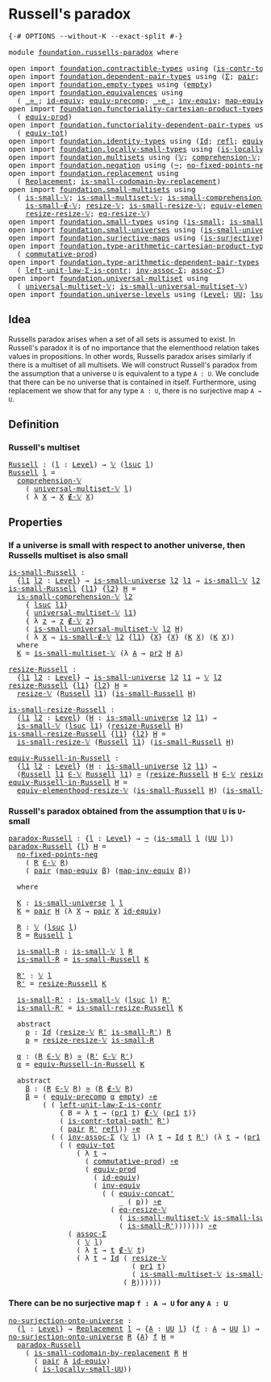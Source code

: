 # Russell's paradox

<pre class="Agda"><a id="30" class="Symbol">{-#</a> <a id="34" class="Keyword">OPTIONS</a> <a id="42" class="Pragma">--without-K</a> <a id="54" class="Pragma">--exact-split</a> <a id="68" class="Symbol">#-}</a>

<a id="73" class="Keyword">module</a> <a id="80" href="foundation.russells-paradox.html" class="Module">foundation.russells-paradox</a> <a id="108" class="Keyword">where</a>

<a id="115" class="Keyword">open</a> <a id="120" class="Keyword">import</a> <a id="127" href="foundation.contractible-types.html" class="Module">foundation.contractible-types</a> <a id="157" class="Keyword">using</a> <a id="163" class="Symbol">(</a><a id="164" href="foundation-core.contractible-types.html#2264" class="Function">is-contr-total-path&#39;</a><a id="184" class="Symbol">)</a>
<a id="186" class="Keyword">open</a> <a id="191" class="Keyword">import</a> <a id="198" href="foundation.dependent-pair-types.html" class="Module">foundation.dependent-pair-types</a> <a id="230" class="Keyword">using</a> <a id="236" class="Symbol">(</a><a id="237" href="foundation-core.dependent-pair-types.html#515" class="Record">Σ</a><a id="238" class="Symbol">;</a> <a id="240" href="foundation-core.dependent-pair-types.html#588" class="InductiveConstructor">pair</a><a id="244" class="Symbol">;</a> <a id="246" href="foundation-core.dependent-pair-types.html#605" class="Field">pr1</a><a id="249" class="Symbol">;</a> <a id="251" href="foundation-core.dependent-pair-types.html#617" class="Field">pr2</a><a id="254" class="Symbol">)</a>
<a id="256" class="Keyword">open</a> <a id="261" class="Keyword">import</a> <a id="268" href="foundation.empty-types.html" class="Module">foundation.empty-types</a> <a id="291" class="Keyword">using</a> <a id="297" class="Symbol">(</a><a id="298" href="foundation-core.empty-types.html#1057" class="Datatype">empty</a><a id="303" class="Symbol">)</a>
<a id="305" class="Keyword">open</a> <a id="310" class="Keyword">import</a> <a id="317" href="foundation.equivalences.html" class="Module">foundation.equivalences</a> <a id="341" class="Keyword">using</a>
  <a id="349" class="Symbol">(</a> <a id="351" href="foundation-core.equivalences.html#1621" class="Function Operator">_≃_</a><a id="354" class="Symbol">;</a> <a id="356" href="foundation-core.equivalences.html#2494" class="Function">id-equiv</a><a id="364" class="Symbol">;</a> <a id="366" href="foundation.equivalences.html#8122" class="Function">equiv-precomp</a><a id="379" class="Symbol">;</a> <a id="381" href="foundation-core.equivalences.html#7869" class="Function Operator">_∘e_</a><a id="385" class="Symbol">;</a> <a id="387" href="foundation-core.equivalences.html#5721" class="Function">inv-equiv</a><a id="396" class="Symbol">;</a> <a id="398" href="foundation-core.equivalences.html#1821" class="Function">map-equiv</a><a id="407" class="Symbol">;</a> <a id="409" href="foundation-core.equivalences.html#5036" class="Function">map-inv-equiv</a><a id="422" class="Symbol">)</a>
<a id="424" class="Keyword">open</a> <a id="429" class="Keyword">import</a> <a id="436" href="foundation.functoriality-cartesian-product-types.html" class="Module">foundation.functoriality-cartesian-product-types</a> <a id="485" class="Keyword">using</a>
  <a id="493" class="Symbol">(</a> <a id="495" href="foundation.functoriality-cartesian-product-types.html#3166" class="Function">equiv-prod</a><a id="505" class="Symbol">)</a>
<a id="507" class="Keyword">open</a> <a id="512" class="Keyword">import</a> <a id="519" href="foundation.functoriality-dependent-pair-types.html" class="Module">foundation.functoriality-dependent-pair-types</a> <a id="565" class="Keyword">using</a>
  <a id="573" class="Symbol">(</a> <a id="575" href="foundation-core.functoriality-dependent-pair-types.html#6817" class="Function">equiv-tot</a><a id="584" class="Symbol">)</a>
<a id="586" class="Keyword">open</a> <a id="591" class="Keyword">import</a> <a id="598" href="foundation.identity-types.html" class="Module">foundation.identity-types</a> <a id="624" class="Keyword">using</a> <a id="630" class="Symbol">(</a><a id="631" href="foundation-core.identity-types.html#1767" class="Datatype">Id</a><a id="633" class="Symbol">;</a> <a id="635" href="foundation-core.identity-types.html#1820" class="InductiveConstructor">refl</a><a id="639" class="Symbol">;</a> <a id="641" href="foundation.identity-types.html#2710" class="Function">equiv-concat&#39;</a><a id="654" class="Symbol">)</a>
<a id="656" class="Keyword">open</a> <a id="661" class="Keyword">import</a> <a id="668" href="foundation.locally-small-types.html" class="Module">foundation.locally-small-types</a> <a id="699" class="Keyword">using</a> <a id="705" class="Symbol">(</a><a id="706" href="foundation.locally-small-types.html#1621" class="Function">is-locally-small-UU</a><a id="725" class="Symbol">)</a>
<a id="727" class="Keyword">open</a> <a id="732" class="Keyword">import</a> <a id="739" href="foundation.multisets.html" class="Module">foundation.multisets</a> <a id="760" class="Keyword">using</a> <a id="766" class="Symbol">(</a><a id="767" href="foundation.multisets.html#642" class="Function">𝕍</a><a id="768" class="Symbol">;</a> <a id="770" href="foundation.multisets.html#939" class="Function">comprehension-𝕍</a><a id="785" class="Symbol">;</a> <a id="787" href="foundation.multisets.html#818" class="Function Operator">_∉-𝕍_</a><a id="792" class="Symbol">;</a> <a id="794" href="foundation.multisets.html#753" class="Function Operator">_∈-𝕍_</a><a id="799" class="Symbol">)</a>
<a id="801" class="Keyword">open</a> <a id="806" class="Keyword">import</a> <a id="813" href="foundation.negation.html" class="Module">foundation.negation</a> <a id="833" class="Keyword">using</a> <a id="839" class="Symbol">(</a><a id="840" href="foundation-core.negation.html#465" class="Function">¬</a><a id="841" class="Symbol">;</a> <a id="843" href="foundation.negation.html#1739" class="Function">no-fixed-points-neg</a><a id="862" class="Symbol">)</a>
<a id="864" class="Keyword">open</a> <a id="869" class="Keyword">import</a> <a id="876" href="foundation.replacement.html" class="Module">foundation.replacement</a> <a id="899" class="Keyword">using</a>
  <a id="907" class="Symbol">(</a> <a id="909" href="foundation.replacement.html#945" class="Function">Replacement</a><a id="920" class="Symbol">;</a> <a id="922" href="foundation.replacement.html#1265" class="Function">is-small-codomain-by-replacement</a><a id="954" class="Symbol">)</a>
<a id="956" class="Keyword">open</a> <a id="961" class="Keyword">import</a> <a id="968" href="foundation.small-multisets.html" class="Module">foundation.small-multisets</a> <a id="995" class="Keyword">using</a>
  <a id="1003" class="Symbol">(</a> <a id="1005" href="foundation.small-multisets.html#1849" class="Function">is-small-𝕍</a><a id="1015" class="Symbol">;</a> <a id="1017" href="foundation.small-multisets.html#7865" class="Function">is-small-multiset-𝕍</a><a id="1036" class="Symbol">;</a> <a id="1038" href="foundation.small-multisets.html#2456" class="Function">is-small-comprehension-𝕍</a><a id="1062" class="Symbol">;</a>
    <a id="1068" href="foundation.small-multisets.html#3984" class="Function">is-small-∉-𝕍</a><a id="1080" class="Symbol">;</a> <a id="1082" href="foundation.small-multisets.html#2147" class="Function">resize-𝕍</a><a id="1090" class="Symbol">;</a> <a id="1092" href="foundation.small-multisets.html#4302" class="Function">is-small-resize-𝕍</a><a id="1109" class="Symbol">;</a> <a id="1111" href="foundation.small-multisets.html#7172" class="Function">equiv-elementhood-resize-𝕍</a><a id="1137" class="Symbol">;</a>
    <a id="1143" href="foundation.small-multisets.html#4895" class="Function">resize-resize-𝕍</a><a id="1158" class="Symbol">;</a> <a id="1160" href="foundation.small-multisets.html#6602" class="Function">eq-resize-𝕍</a><a id="1171" class="Symbol">)</a>
<a id="1173" class="Keyword">open</a> <a id="1178" class="Keyword">import</a> <a id="1185" href="foundation.small-types.html" class="Module">foundation.small-types</a> <a id="1208" class="Keyword">using</a> <a id="1214" class="Symbol">(</a><a id="1215" href="foundation.small-types.html#1594" class="Function">is-small</a><a id="1223" class="Symbol">;</a> <a id="1225" href="foundation.small-types.html#2462" class="Function">is-small-lsuc</a><a id="1238" class="Symbol">)</a>
<a id="1240" class="Keyword">open</a> <a id="1245" class="Keyword">import</a> <a id="1252" href="foundation.small-universes.html" class="Module">foundation.small-universes</a> <a id="1279" class="Keyword">using</a> <a id="1285" class="Symbol">(</a><a id="1286" href="foundation.small-universes.html#457" class="Function">is-small-universe</a><a id="1303" class="Symbol">)</a>
<a id="1305" class="Keyword">open</a> <a id="1310" class="Keyword">import</a> <a id="1317" href="foundation.surjective-maps.html" class="Module">foundation.surjective-maps</a> <a id="1344" class="Keyword">using</a> <a id="1350" class="Symbol">(</a><a id="1351" href="foundation.surjective-maps.html#1905" class="Function">is-surjective</a><a id="1364" class="Symbol">)</a>
<a id="1366" class="Keyword">open</a> <a id="1371" class="Keyword">import</a> <a id="1378" href="foundation.type-arithmetic-cartesian-product-types.html" class="Module">foundation.type-arithmetic-cartesian-product-types</a> <a id="1429" class="Keyword">using</a>
  <a id="1437" class="Symbol">(</a> <a id="1439" href="foundation-core.type-arithmetic-cartesian-product-types.html#2063" class="Function">commutative-prod</a><a id="1455" class="Symbol">)</a>
<a id="1457" class="Keyword">open</a> <a id="1462" class="Keyword">import</a> <a id="1469" href="foundation.type-arithmetic-dependent-pair-types.html" class="Module">foundation.type-arithmetic-dependent-pair-types</a> <a id="1517" class="Keyword">using</a>
  <a id="1525" class="Symbol">(</a> <a id="1527" href="foundation-core.type-arithmetic-dependent-pair-types.html#3090" class="Function">left-unit-law-Σ-is-contr</a><a id="1551" class="Symbol">;</a> <a id="1553" href="foundation-core.type-arithmetic-dependent-pair-types.html#5808" class="Function">inv-assoc-Σ</a><a id="1564" class="Symbol">;</a> <a id="1566" href="foundation-core.type-arithmetic-dependent-pair-types.html#5675" class="Function">assoc-Σ</a><a id="1573" class="Symbol">)</a>
<a id="1575" class="Keyword">open</a> <a id="1580" class="Keyword">import</a> <a id="1587" href="foundation.universal-multiset.html" class="Module">foundation.universal-multiset</a> <a id="1617" class="Keyword">using</a>
  <a id="1625" class="Symbol">(</a> <a id="1627" href="foundation.universal-multiset.html#1074" class="Function">universal-multiset-𝕍</a><a id="1647" class="Symbol">;</a> <a id="1649" href="foundation.universal-multiset.html#1348" class="Function">is-small-universal-multiset-𝕍</a><a id="1678" class="Symbol">)</a>
<a id="1680" class="Keyword">open</a> <a id="1685" class="Keyword">import</a> <a id="1692" href="foundation.universe-levels.html" class="Module">foundation.universe-levels</a> <a id="1719" class="Keyword">using</a> <a id="1725" class="Symbol">(</a><a id="1726" href="Agda.Primitive.html#597" class="Postulate">Level</a><a id="1731" class="Symbol">;</a> <a id="1733" href="foundation-core.universe-levels.html#235" class="Primitive">UU</a><a id="1735" class="Symbol">;</a> <a id="1737" href="Agda.Primitive.html#780" class="Primitive">lsuc</a><a id="1741" class="Symbol">)</a>
</pre>
## Idea

Russells paradox arises when a set of all sets is assumed to exist. In Russell's paradox it is of no importance that the elementhood relation takes values in propositions. In other words, Russells paradox arises similarly if there is a multiset of all multisets. We will construct Russell's paradox from the assumption that a universe `U` is equivalent to a type `A : U`. We conclude that there can be no universe that is contained in itself. Furthermore, using replacement we show that for any type `A : U`, there is no surjective map `A → U`.

## Definition

### Russell's multiset

<pre class="Agda"><a id="Russell"></a><a id="2350" href="foundation.russells-paradox.html#2350" class="Function">Russell</a> <a id="2358" class="Symbol">:</a> <a id="2360" class="Symbol">(</a><a id="2361" href="foundation.russells-paradox.html#2361" class="Bound">l</a> <a id="2363" class="Symbol">:</a> <a id="2365" href="Agda.Primitive.html#597" class="Postulate">Level</a><a id="2370" class="Symbol">)</a> <a id="2372" class="Symbol">→</a> <a id="2374" href="foundation.multisets.html#642" class="Function">𝕍</a> <a id="2376" class="Symbol">(</a><a id="2377" href="Agda.Primitive.html#780" class="Primitive">lsuc</a> <a id="2382" href="foundation.russells-paradox.html#2361" class="Bound">l</a><a id="2383" class="Symbol">)</a>
<a id="2385" href="foundation.russells-paradox.html#2350" class="Function">Russell</a> <a id="2393" href="foundation.russells-paradox.html#2393" class="Bound">l</a> <a id="2395" class="Symbol">=</a>
  <a id="2399" href="foundation.multisets.html#939" class="Function">comprehension-𝕍</a>
    <a id="2419" class="Symbol">(</a> <a id="2421" href="foundation.universal-multiset.html#1074" class="Function">universal-multiset-𝕍</a> <a id="2442" href="foundation.russells-paradox.html#2393" class="Bound">l</a><a id="2443" class="Symbol">)</a>
    <a id="2449" class="Symbol">(</a> <a id="2451" class="Symbol">λ</a> <a id="2453" href="foundation.russells-paradox.html#2453" class="Bound">X</a> <a id="2455" class="Symbol">→</a> <a id="2457" href="foundation.russells-paradox.html#2453" class="Bound">X</a> <a id="2459" href="foundation.multisets.html#818" class="Function Operator">∉-𝕍</a> <a id="2463" href="foundation.russells-paradox.html#2453" class="Bound">X</a><a id="2464" class="Symbol">)</a>
</pre>
## Properties

### If a universe is small with respect to another universe, then Russells multiset is also small

<pre class="Agda"><a id="is-small-Russell"></a><a id="2593" href="foundation.russells-paradox.html#2593" class="Function">is-small-Russell</a> <a id="2610" class="Symbol">:</a>
  <a id="2614" class="Symbol">{</a><a id="2615" href="foundation.russells-paradox.html#2615" class="Bound">l1</a> <a id="2618" href="foundation.russells-paradox.html#2618" class="Bound">l2</a> <a id="2621" class="Symbol">:</a> <a id="2623" href="Agda.Primitive.html#597" class="Postulate">Level</a><a id="2628" class="Symbol">}</a> <a id="2630" class="Symbol">→</a> <a id="2632" href="foundation.small-universes.html#457" class="Function">is-small-universe</a> <a id="2650" href="foundation.russells-paradox.html#2618" class="Bound">l2</a> <a id="2653" href="foundation.russells-paradox.html#2615" class="Bound">l1</a> <a id="2656" class="Symbol">→</a> <a id="2658" href="foundation.small-multisets.html#1849" class="Function">is-small-𝕍</a> <a id="2669" href="foundation.russells-paradox.html#2618" class="Bound">l2</a> <a id="2672" class="Symbol">(</a><a id="2673" href="foundation.russells-paradox.html#2350" class="Function">Russell</a> <a id="2681" href="foundation.russells-paradox.html#2615" class="Bound">l1</a><a id="2683" class="Symbol">)</a>
<a id="2685" href="foundation.russells-paradox.html#2593" class="Function">is-small-Russell</a> <a id="2702" class="Symbol">{</a><a id="2703" href="foundation.russells-paradox.html#2703" class="Bound">l1</a><a id="2705" class="Symbol">}</a> <a id="2707" class="Symbol">{</a><a id="2708" href="foundation.russells-paradox.html#2708" class="Bound">l2</a><a id="2710" class="Symbol">}</a> <a id="2712" href="foundation.russells-paradox.html#2712" class="Bound">H</a> <a id="2714" class="Symbol">=</a>
  <a id="2718" href="foundation.small-multisets.html#2456" class="Function">is-small-comprehension-𝕍</a> <a id="2743" href="foundation.russells-paradox.html#2708" class="Bound">l2</a>
    <a id="2750" class="Symbol">{</a> <a id="2752" href="Agda.Primitive.html#780" class="Primitive">lsuc</a> <a id="2757" href="foundation.russells-paradox.html#2703" class="Bound">l1</a><a id="2759" class="Symbol">}</a>
    <a id="2765" class="Symbol">{</a> <a id="2767" href="foundation.universal-multiset.html#1074" class="Function">universal-multiset-𝕍</a> <a id="2788" href="foundation.russells-paradox.html#2703" class="Bound">l1</a><a id="2790" class="Symbol">}</a>
    <a id="2796" class="Symbol">{</a> <a id="2798" class="Symbol">λ</a> <a id="2800" href="foundation.russells-paradox.html#2800" class="Bound">z</a> <a id="2802" class="Symbol">→</a> <a id="2804" href="foundation.russells-paradox.html#2800" class="Bound">z</a> <a id="2806" href="foundation.multisets.html#818" class="Function Operator">∉-𝕍</a> <a id="2810" href="foundation.russells-paradox.html#2800" class="Bound">z</a><a id="2811" class="Symbol">}</a>
    <a id="2817" class="Symbol">(</a> <a id="2819" href="foundation.universal-multiset.html#1348" class="Function">is-small-universal-multiset-𝕍</a> <a id="2849" href="foundation.russells-paradox.html#2708" class="Bound">l2</a> <a id="2852" href="foundation.russells-paradox.html#2712" class="Bound">H</a><a id="2853" class="Symbol">)</a>
    <a id="2859" class="Symbol">(</a> <a id="2861" class="Symbol">λ</a> <a id="2863" href="foundation.russells-paradox.html#2863" class="Bound">X</a> <a id="2865" class="Symbol">→</a> <a id="2867" href="foundation.small-multisets.html#3984" class="Function">is-small-∉-𝕍</a> <a id="2880" href="foundation.russells-paradox.html#2708" class="Bound">l2</a> <a id="2883" class="Symbol">{</a><a id="2884" href="foundation.russells-paradox.html#2703" class="Bound">l1</a><a id="2886" class="Symbol">}</a> <a id="2888" class="Symbol">{</a><a id="2889" href="foundation.russells-paradox.html#2863" class="Bound">X</a><a id="2890" class="Symbol">}</a> <a id="2892" class="Symbol">{</a><a id="2893" href="foundation.russells-paradox.html#2863" class="Bound">X</a><a id="2894" class="Symbol">}</a> <a id="2896" class="Symbol">(</a><a id="2897" href="foundation.russells-paradox.html#2919" class="Function">K</a> <a id="2899" href="foundation.russells-paradox.html#2863" class="Bound">X</a><a id="2900" class="Symbol">)</a> <a id="2902" class="Symbol">(</a><a id="2903" href="foundation.russells-paradox.html#2919" class="Function">K</a> <a id="2905" href="foundation.russells-paradox.html#2863" class="Bound">X</a><a id="2906" class="Symbol">))</a>
  <a id="2911" class="Keyword">where</a>
  <a id="2919" href="foundation.russells-paradox.html#2919" class="Function">K</a> <a id="2921" class="Symbol">=</a> <a id="2923" href="foundation.small-multisets.html#7865" class="Function">is-small-multiset-𝕍</a> <a id="2943" class="Symbol">(λ</a> <a id="2946" href="foundation.russells-paradox.html#2946" class="Bound">A</a> <a id="2948" class="Symbol">→</a> <a id="2950" href="foundation-core.dependent-pair-types.html#617" class="Field">pr2</a> <a id="2954" href="foundation.russells-paradox.html#2712" class="Bound">H</a> <a id="2956" href="foundation.russells-paradox.html#2946" class="Bound">A</a><a id="2957" class="Symbol">)</a>

<a id="resize-Russell"></a><a id="2960" href="foundation.russells-paradox.html#2960" class="Function">resize-Russell</a> <a id="2975" class="Symbol">:</a>
  <a id="2979" class="Symbol">{</a><a id="2980" href="foundation.russells-paradox.html#2980" class="Bound">l1</a> <a id="2983" href="foundation.russells-paradox.html#2983" class="Bound">l2</a> <a id="2986" class="Symbol">:</a> <a id="2988" href="Agda.Primitive.html#597" class="Postulate">Level</a><a id="2993" class="Symbol">}</a> <a id="2995" class="Symbol">→</a> <a id="2997" href="foundation.small-universes.html#457" class="Function">is-small-universe</a> <a id="3015" href="foundation.russells-paradox.html#2983" class="Bound">l2</a> <a id="3018" href="foundation.russells-paradox.html#2980" class="Bound">l1</a> <a id="3021" class="Symbol">→</a> <a id="3023" href="foundation.multisets.html#642" class="Function">𝕍</a> <a id="3025" href="foundation.russells-paradox.html#2983" class="Bound">l2</a>
<a id="3028" href="foundation.russells-paradox.html#2960" class="Function">resize-Russell</a> <a id="3043" class="Symbol">{</a><a id="3044" href="foundation.russells-paradox.html#3044" class="Bound">l1</a><a id="3046" class="Symbol">}</a> <a id="3048" class="Symbol">{</a><a id="3049" href="foundation.russells-paradox.html#3049" class="Bound">l2</a><a id="3051" class="Symbol">}</a> <a id="3053" href="foundation.russells-paradox.html#3053" class="Bound">H</a> <a id="3055" class="Symbol">=</a>
  <a id="3059" href="foundation.small-multisets.html#2147" class="Function">resize-𝕍</a> <a id="3068" class="Symbol">(</a><a id="3069" href="foundation.russells-paradox.html#2350" class="Function">Russell</a> <a id="3077" href="foundation.russells-paradox.html#3044" class="Bound">l1</a><a id="3079" class="Symbol">)</a> <a id="3081" class="Symbol">(</a><a id="3082" href="foundation.russells-paradox.html#2593" class="Function">is-small-Russell</a> <a id="3099" href="foundation.russells-paradox.html#3053" class="Bound">H</a><a id="3100" class="Symbol">)</a>

<a id="is-small-resize-Russell"></a><a id="3103" href="foundation.russells-paradox.html#3103" class="Function">is-small-resize-Russell</a> <a id="3127" class="Symbol">:</a>
  <a id="3131" class="Symbol">{</a><a id="3132" href="foundation.russells-paradox.html#3132" class="Bound">l1</a> <a id="3135" href="foundation.russells-paradox.html#3135" class="Bound">l2</a> <a id="3138" class="Symbol">:</a> <a id="3140" href="Agda.Primitive.html#597" class="Postulate">Level</a><a id="3145" class="Symbol">}</a> <a id="3147" class="Symbol">(</a><a id="3148" href="foundation.russells-paradox.html#3148" class="Bound">H</a> <a id="3150" class="Symbol">:</a> <a id="3152" href="foundation.small-universes.html#457" class="Function">is-small-universe</a> <a id="3170" href="foundation.russells-paradox.html#3135" class="Bound">l2</a> <a id="3173" href="foundation.russells-paradox.html#3132" class="Bound">l1</a><a id="3175" class="Symbol">)</a> <a id="3177" class="Symbol">→</a>
  <a id="3181" href="foundation.small-multisets.html#1849" class="Function">is-small-𝕍</a> <a id="3192" class="Symbol">(</a><a id="3193" href="Agda.Primitive.html#780" class="Primitive">lsuc</a> <a id="3198" href="foundation.russells-paradox.html#3132" class="Bound">l1</a><a id="3200" class="Symbol">)</a> <a id="3202" class="Symbol">(</a><a id="3203" href="foundation.russells-paradox.html#2960" class="Function">resize-Russell</a> <a id="3218" href="foundation.russells-paradox.html#3148" class="Bound">H</a><a id="3219" class="Symbol">)</a>
<a id="3221" href="foundation.russells-paradox.html#3103" class="Function">is-small-resize-Russell</a> <a id="3245" class="Symbol">{</a><a id="3246" href="foundation.russells-paradox.html#3246" class="Bound">l1</a><a id="3248" class="Symbol">}</a> <a id="3250" class="Symbol">{</a><a id="3251" href="foundation.russells-paradox.html#3251" class="Bound">l2</a><a id="3253" class="Symbol">}</a> <a id="3255" href="foundation.russells-paradox.html#3255" class="Bound">H</a> <a id="3257" class="Symbol">=</a>
  <a id="3261" href="foundation.small-multisets.html#4302" class="Function">is-small-resize-𝕍</a> <a id="3279" class="Symbol">(</a><a id="3280" href="foundation.russells-paradox.html#2350" class="Function">Russell</a> <a id="3288" href="foundation.russells-paradox.html#3246" class="Bound">l1</a><a id="3290" class="Symbol">)</a> <a id="3292" class="Symbol">(</a><a id="3293" href="foundation.russells-paradox.html#2593" class="Function">is-small-Russell</a> <a id="3310" href="foundation.russells-paradox.html#3255" class="Bound">H</a><a id="3311" class="Symbol">)</a>

<a id="equiv-Russell-in-Russell"></a><a id="3314" href="foundation.russells-paradox.html#3314" class="Function">equiv-Russell-in-Russell</a> <a id="3339" class="Symbol">:</a>
  <a id="3343" class="Symbol">{</a><a id="3344" href="foundation.russells-paradox.html#3344" class="Bound">l1</a> <a id="3347" href="foundation.russells-paradox.html#3347" class="Bound">l2</a> <a id="3350" class="Symbol">:</a> <a id="3352" href="Agda.Primitive.html#597" class="Postulate">Level</a><a id="3357" class="Symbol">}</a> <a id="3359" class="Symbol">(</a><a id="3360" href="foundation.russells-paradox.html#3360" class="Bound">H</a> <a id="3362" class="Symbol">:</a> <a id="3364" href="foundation.small-universes.html#457" class="Function">is-small-universe</a> <a id="3382" href="foundation.russells-paradox.html#3347" class="Bound">l2</a> <a id="3385" href="foundation.russells-paradox.html#3344" class="Bound">l1</a><a id="3387" class="Symbol">)</a> <a id="3389" class="Symbol">→</a>
  <a id="3393" class="Symbol">(</a><a id="3394" href="foundation.russells-paradox.html#2350" class="Function">Russell</a> <a id="3402" href="foundation.russells-paradox.html#3344" class="Bound">l1</a> <a id="3405" href="foundation.multisets.html#753" class="Function Operator">∈-𝕍</a> <a id="3409" href="foundation.russells-paradox.html#2350" class="Function">Russell</a> <a id="3417" href="foundation.russells-paradox.html#3344" class="Bound">l1</a><a id="3419" class="Symbol">)</a> <a id="3421" href="foundation-core.equivalences.html#1621" class="Function Operator">≃</a> <a id="3423" class="Symbol">(</a><a id="3424" href="foundation.russells-paradox.html#2960" class="Function">resize-Russell</a> <a id="3439" href="foundation.russells-paradox.html#3360" class="Bound">H</a> <a id="3441" href="foundation.multisets.html#753" class="Function Operator">∈-𝕍</a> <a id="3445" href="foundation.russells-paradox.html#2960" class="Function">resize-Russell</a> <a id="3460" href="foundation.russells-paradox.html#3360" class="Bound">H</a><a id="3461" class="Symbol">)</a>
<a id="3463" href="foundation.russells-paradox.html#3314" class="Function">equiv-Russell-in-Russell</a> <a id="3488" href="foundation.russells-paradox.html#3488" class="Bound">H</a> <a id="3490" class="Symbol">=</a>
  <a id="3494" href="foundation.small-multisets.html#7172" class="Function">equiv-elementhood-resize-𝕍</a> <a id="3521" class="Symbol">(</a><a id="3522" href="foundation.russells-paradox.html#2593" class="Function">is-small-Russell</a> <a id="3539" href="foundation.russells-paradox.html#3488" class="Bound">H</a><a id="3540" class="Symbol">)</a> <a id="3542" class="Symbol">(</a><a id="3543" href="foundation.russells-paradox.html#2593" class="Function">is-small-Russell</a> <a id="3560" href="foundation.russells-paradox.html#3488" class="Bound">H</a><a id="3561" class="Symbol">)</a>
</pre>
### Russell's paradox obtained from the assumption that `U` is `U`-small

<pre class="Agda"><a id="paradox-Russell"></a><a id="3650" href="foundation.russells-paradox.html#3650" class="Function">paradox-Russell</a> <a id="3666" class="Symbol">:</a> <a id="3668" class="Symbol">{</a><a id="3669" href="foundation.russells-paradox.html#3669" class="Bound">l</a> <a id="3671" class="Symbol">:</a> <a id="3673" href="Agda.Primitive.html#597" class="Postulate">Level</a><a id="3678" class="Symbol">}</a> <a id="3680" class="Symbol">→</a> <a id="3682" href="foundation-core.negation.html#465" class="Function">¬</a> <a id="3684" class="Symbol">(</a><a id="3685" href="foundation.small-types.html#1594" class="Function">is-small</a> <a id="3694" href="foundation.russells-paradox.html#3669" class="Bound">l</a> <a id="3696" class="Symbol">(</a><a id="3697" href="foundation-core.universe-levels.html#235" class="Primitive">UU</a> <a id="3700" href="foundation.russells-paradox.html#3669" class="Bound">l</a><a id="3701" class="Symbol">))</a>
<a id="3704" href="foundation.russells-paradox.html#3650" class="Function">paradox-Russell</a> <a id="3720" class="Symbol">{</a><a id="3721" href="foundation.russells-paradox.html#3721" class="Bound">l</a><a id="3722" class="Symbol">}</a> <a id="3724" href="foundation.russells-paradox.html#3724" class="Bound">H</a> <a id="3726" class="Symbol">=</a>
  <a id="3730" href="foundation.negation.html#1739" class="Function">no-fixed-points-neg</a>
    <a id="3754" class="Symbol">(</a> <a id="3756" href="foundation.russells-paradox.html#3889" class="Function">R</a> <a id="3758" href="foundation.multisets.html#753" class="Function Operator">∈-𝕍</a> <a id="3762" href="foundation.russells-paradox.html#3889" class="Function">R</a><a id="3763" class="Symbol">)</a>
    <a id="3769" class="Symbol">(</a> <a id="3771" href="foundation-core.dependent-pair-types.html#588" class="InductiveConstructor">pair</a> <a id="3776" class="Symbol">(</a><a id="3777" href="foundation-core.equivalences.html#1821" class="Function">map-equiv</a> <a id="3787" href="foundation.russells-paradox.html#4271" class="Function">β</a><a id="3788" class="Symbol">)</a> <a id="3790" class="Symbol">(</a><a id="3791" href="foundation-core.equivalences.html#5036" class="Function">map-inv-equiv</a> <a id="3805" href="foundation.russells-paradox.html#4271" class="Function">β</a><a id="3806" class="Symbol">))</a>

  <a id="3812" class="Keyword">where</a>
  
  <a id="3823" href="foundation.russells-paradox.html#3823" class="Function">K</a> <a id="3825" class="Symbol">:</a> <a id="3827" href="foundation.small-universes.html#457" class="Function">is-small-universe</a> <a id="3845" href="foundation.russells-paradox.html#3721" class="Bound">l</a> <a id="3847" href="foundation.russells-paradox.html#3721" class="Bound">l</a>
  <a id="3851" href="foundation.russells-paradox.html#3823" class="Function">K</a> <a id="3853" class="Symbol">=</a> <a id="3855" href="foundation-core.dependent-pair-types.html#588" class="InductiveConstructor">pair</a> <a id="3860" href="foundation.russells-paradox.html#3724" class="Bound">H</a> <a id="3862" class="Symbol">(λ</a> <a id="3865" href="foundation.russells-paradox.html#3865" class="Bound">X</a> <a id="3867" class="Symbol">→</a> <a id="3869" href="foundation-core.dependent-pair-types.html#588" class="InductiveConstructor">pair</a> <a id="3874" href="foundation.russells-paradox.html#3865" class="Bound">X</a> <a id="3876" href="foundation-core.equivalences.html#2494" class="Function">id-equiv</a><a id="3884" class="Symbol">)</a>

  <a id="3889" href="foundation.russells-paradox.html#3889" class="Function">R</a> <a id="3891" class="Symbol">:</a> <a id="3893" href="foundation.multisets.html#642" class="Function">𝕍</a> <a id="3895" class="Symbol">(</a><a id="3896" href="Agda.Primitive.html#780" class="Primitive">lsuc</a> <a id="3901" href="foundation.russells-paradox.html#3721" class="Bound">l</a><a id="3902" class="Symbol">)</a>
  <a id="3906" href="foundation.russells-paradox.html#3889" class="Function">R</a> <a id="3908" class="Symbol">=</a> <a id="3910" href="foundation.russells-paradox.html#2350" class="Function">Russell</a> <a id="3918" href="foundation.russells-paradox.html#3721" class="Bound">l</a>
  
  <a id="3925" href="foundation.russells-paradox.html#3925" class="Function">is-small-R</a> <a id="3936" class="Symbol">:</a> <a id="3938" href="foundation.small-multisets.html#1849" class="Function">is-small-𝕍</a> <a id="3949" href="foundation.russells-paradox.html#3721" class="Bound">l</a> <a id="3951" href="foundation.russells-paradox.html#3889" class="Function">R</a>
  <a id="3955" href="foundation.russells-paradox.html#3925" class="Function">is-small-R</a> <a id="3966" class="Symbol">=</a> <a id="3968" href="foundation.russells-paradox.html#2593" class="Function">is-small-Russell</a> <a id="3985" href="foundation.russells-paradox.html#3823" class="Function">K</a>

  <a id="3990" href="foundation.russells-paradox.html#3990" class="Function">R&#39;</a> <a id="3993" class="Symbol">:</a> <a id="3995" href="foundation.multisets.html#642" class="Function">𝕍</a> <a id="3997" href="foundation.russells-paradox.html#3721" class="Bound">l</a>
  <a id="4001" href="foundation.russells-paradox.html#3990" class="Function">R&#39;</a> <a id="4004" class="Symbol">=</a> <a id="4006" href="foundation.russells-paradox.html#2960" class="Function">resize-Russell</a> <a id="4021" href="foundation.russells-paradox.html#3823" class="Function">K</a>

  <a id="4026" href="foundation.russells-paradox.html#4026" class="Function">is-small-R&#39;</a> <a id="4038" class="Symbol">:</a> <a id="4040" href="foundation.small-multisets.html#1849" class="Function">is-small-𝕍</a> <a id="4051" class="Symbol">(</a><a id="4052" href="Agda.Primitive.html#780" class="Primitive">lsuc</a> <a id="4057" href="foundation.russells-paradox.html#3721" class="Bound">l</a><a id="4058" class="Symbol">)</a> <a id="4060" href="foundation.russells-paradox.html#3990" class="Function">R&#39;</a>
  <a id="4065" href="foundation.russells-paradox.html#4026" class="Function">is-small-R&#39;</a> <a id="4077" class="Symbol">=</a> <a id="4079" href="foundation.russells-paradox.html#3103" class="Function">is-small-resize-Russell</a> <a id="4103" href="foundation.russells-paradox.html#3823" class="Function">K</a>

  <a id="4108" class="Keyword">abstract</a>
    <a id="4121" href="foundation.russells-paradox.html#4121" class="Function">p</a> <a id="4123" class="Symbol">:</a> <a id="4125" href="foundation-core.identity-types.html#1767" class="Datatype">Id</a> <a id="4128" class="Symbol">(</a><a id="4129" href="foundation.small-multisets.html#2147" class="Function">resize-𝕍</a> <a id="4138" href="foundation.russells-paradox.html#3990" class="Function">R&#39;</a> <a id="4141" href="foundation.russells-paradox.html#4026" class="Function">is-small-R&#39;</a><a id="4152" class="Symbol">)</a> <a id="4154" href="foundation.russells-paradox.html#3889" class="Function">R</a>
    <a id="4160" href="foundation.russells-paradox.html#4121" class="Function">p</a> <a id="4162" class="Symbol">=</a> <a id="4164" href="foundation.small-multisets.html#4895" class="Function">resize-resize-𝕍</a> <a id="4180" href="foundation.russells-paradox.html#3925" class="Function">is-small-R</a>

  <a id="4194" href="foundation.russells-paradox.html#4194" class="Function">α</a> <a id="4196" class="Symbol">:</a> <a id="4198" class="Symbol">(</a><a id="4199" href="foundation.russells-paradox.html#3889" class="Function">R</a> <a id="4201" href="foundation.multisets.html#753" class="Function Operator">∈-𝕍</a> <a id="4205" href="foundation.russells-paradox.html#3889" class="Function">R</a><a id="4206" class="Symbol">)</a> <a id="4208" href="foundation-core.equivalences.html#1621" class="Function Operator">≃</a> <a id="4210" class="Symbol">(</a><a id="4211" href="foundation.russells-paradox.html#3990" class="Function">R&#39;</a> <a id="4214" href="foundation.multisets.html#753" class="Function Operator">∈-𝕍</a> <a id="4218" href="foundation.russells-paradox.html#3990" class="Function">R&#39;</a><a id="4220" class="Symbol">)</a>
  <a id="4224" href="foundation.russells-paradox.html#4194" class="Function">α</a> <a id="4226" class="Symbol">=</a> <a id="4228" href="foundation.russells-paradox.html#3314" class="Function">equiv-Russell-in-Russell</a> <a id="4253" href="foundation.russells-paradox.html#3823" class="Function">K</a>

  <a id="4258" class="Keyword">abstract</a>
    <a id="4271" href="foundation.russells-paradox.html#4271" class="Function">β</a> <a id="4273" class="Symbol">:</a> <a id="4275" class="Symbol">(</a><a id="4276" href="foundation.russells-paradox.html#3889" class="Function">R</a> <a id="4278" href="foundation.multisets.html#753" class="Function Operator">∈-𝕍</a> <a id="4282" href="foundation.russells-paradox.html#3889" class="Function">R</a><a id="4283" class="Symbol">)</a> <a id="4285" href="foundation-core.equivalences.html#1621" class="Function Operator">≃</a> <a id="4287" class="Symbol">(</a><a id="4288" href="foundation.russells-paradox.html#3889" class="Function">R</a> <a id="4290" href="foundation.multisets.html#818" class="Function Operator">∉-𝕍</a> <a id="4294" href="foundation.russells-paradox.html#3889" class="Function">R</a><a id="4295" class="Symbol">)</a>
    <a id="4301" href="foundation.russells-paradox.html#4271" class="Function">β</a> <a id="4303" class="Symbol">=</a> <a id="4305" class="Symbol">(</a> <a id="4307" href="foundation.equivalences.html#8122" class="Function">equiv-precomp</a> <a id="4321" href="foundation.russells-paradox.html#4194" class="Function">α</a> <a id="4323" href="foundation-core.empty-types.html#1057" class="Datatype">empty</a><a id="4328" class="Symbol">)</a> <a id="4330" href="foundation-core.equivalences.html#7869" class="Function Operator">∘e</a>
        <a id="4341" class="Symbol">(</a> <a id="4343" class="Symbol">(</a> <a id="4345" href="foundation-core.type-arithmetic-dependent-pair-types.html#3090" class="Function">left-unit-law-Σ-is-contr</a>
            <a id="4382" class="Symbol">{</a> <a id="4384" class="Argument">B</a> <a id="4386" class="Symbol">=</a> <a id="4388" class="Symbol">λ</a> <a id="4390" href="foundation.russells-paradox.html#4390" class="Bound">t</a> <a id="4392" class="Symbol">→</a> <a id="4394" class="Symbol">(</a><a id="4395" href="foundation-core.dependent-pair-types.html#605" class="Field">pr1</a> <a id="4399" href="foundation.russells-paradox.html#4390" class="Bound">t</a><a id="4400" class="Symbol">)</a> <a id="4402" href="foundation.multisets.html#818" class="Function Operator">∉-𝕍</a> <a id="4406" class="Symbol">(</a><a id="4407" href="foundation-core.dependent-pair-types.html#605" class="Field">pr1</a> <a id="4411" href="foundation.russells-paradox.html#4390" class="Bound">t</a><a id="4412" class="Symbol">)}</a>
            <a id="4427" class="Symbol">(</a> <a id="4429" href="foundation-core.contractible-types.html#2264" class="Function">is-contr-total-path&#39;</a> <a id="4450" href="foundation.russells-paradox.html#3990" class="Function">R&#39;</a><a id="4452" class="Symbol">)</a>
            <a id="4466" class="Symbol">(</a> <a id="4468" href="foundation-core.dependent-pair-types.html#588" class="InductiveConstructor">pair</a> <a id="4473" href="foundation.russells-paradox.html#3990" class="Function">R&#39;</a> <a id="4476" href="foundation-core.identity-types.html#1820" class="InductiveConstructor">refl</a><a id="4480" class="Symbol">))</a> <a id="4483" href="foundation-core.equivalences.html#7869" class="Function Operator">∘e</a>
          <a id="4496" class="Symbol">(</a> <a id="4498" class="Symbol">(</a> <a id="4500" href="foundation-core.type-arithmetic-dependent-pair-types.html#5808" class="Function">inv-assoc-Σ</a> <a id="4512" class="Symbol">(</a><a id="4513" href="foundation.multisets.html#642" class="Function">𝕍</a> <a id="4515" href="foundation.russells-paradox.html#3721" class="Bound">l</a><a id="4516" class="Symbol">)</a> <a id="4518" class="Symbol">(λ</a> <a id="4521" href="foundation.russells-paradox.html#4521" class="Bound">t</a> <a id="4523" class="Symbol">→</a> <a id="4525" href="foundation-core.identity-types.html#1767" class="Datatype">Id</a> <a id="4528" href="foundation.russells-paradox.html#4521" class="Bound">t</a> <a id="4530" href="foundation.russells-paradox.html#3990" class="Function">R&#39;</a><a id="4532" class="Symbol">)</a> <a id="4534" class="Symbol">(λ</a> <a id="4537" href="foundation.russells-paradox.html#4537" class="Bound">t</a> <a id="4539" class="Symbol">→</a> <a id="4541" class="Symbol">(</a><a id="4542" href="foundation-core.dependent-pair-types.html#605" class="Field">pr1</a> <a id="4546" href="foundation.russells-paradox.html#4537" class="Bound">t</a><a id="4547" class="Symbol">)</a> <a id="4549" href="foundation.multisets.html#818" class="Function Operator">∉-𝕍</a> <a id="4553" class="Symbol">(</a><a id="4554" href="foundation-core.dependent-pair-types.html#605" class="Field">pr1</a> <a id="4558" href="foundation.russells-paradox.html#4537" class="Bound">t</a><a id="4559" class="Symbol">)))</a> <a id="4563" href="foundation-core.equivalences.html#7869" class="Function Operator">∘e</a>
            <a id="4578" class="Symbol">(</a> <a id="4580" class="Symbol">(</a> <a id="4582" href="foundation-core.functoriality-dependent-pair-types.html#6817" class="Function">equiv-tot</a>
                <a id="4608" class="Symbol">(</a> <a id="4610" class="Symbol">λ</a> <a id="4612" href="foundation.russells-paradox.html#4612" class="Bound">t</a> <a id="4614" class="Symbol">→</a>
                  <a id="4634" class="Symbol">(</a> <a id="4636" href="foundation-core.type-arithmetic-cartesian-product-types.html#2063" class="Function">commutative-prod</a><a id="4652" class="Symbol">)</a> <a id="4654" href="foundation-core.equivalences.html#7869" class="Function Operator">∘e</a>
                  <a id="4675" class="Symbol">(</a> <a id="4677" href="foundation.functoriality-cartesian-product-types.html#3166" class="Function">equiv-prod</a>
                    <a id="4708" class="Symbol">(</a> <a id="4710" href="foundation-core.equivalences.html#2494" class="Function">id-equiv</a><a id="4718" class="Symbol">)</a>
                    <a id="4740" class="Symbol">(</a> <a id="4742" href="foundation-core.equivalences.html#5721" class="Function">inv-equiv</a>
                      <a id="4774" class="Symbol">(</a> <a id="4776" class="Symbol">(</a> <a id="4778" href="foundation.identity-types.html#2710" class="Function">equiv-concat&#39;</a>
                          <a id="4818" class="Symbol">_</a> <a id="4820" class="Symbol">(</a> <a id="4822" href="foundation.russells-paradox.html#4121" class="Function">p</a><a id="4823" class="Symbol">))</a> <a id="4826" href="foundation-core.equivalences.html#7869" class="Function Operator">∘e</a>
                        <a id="4853" class="Symbol">(</a> <a id="4855" href="foundation.small-multisets.html#6602" class="Function">eq-resize-𝕍</a>
                          <a id="4893" class="Symbol">(</a> <a id="4895" href="foundation.small-multisets.html#7865" class="Function">is-small-multiset-𝕍</a> <a id="4915" href="foundation.small-types.html#2462" class="Function">is-small-lsuc</a> <a id="4929" href="foundation.russells-paradox.html#4612" class="Bound">t</a><a id="4930" class="Symbol">)</a>
                          <a id="4958" class="Symbol">(</a> <a id="4960" href="foundation.russells-paradox.html#4026" class="Function">is-small-R&#39;</a><a id="4971" class="Symbol">)))))))</a> <a id="4979" href="foundation-core.equivalences.html#7869" class="Function Operator">∘e</a>
              <a id="4996" class="Symbol">(</a> <a id="4998" href="foundation-core.type-arithmetic-dependent-pair-types.html#5675" class="Function">assoc-Σ</a>
                <a id="5022" class="Symbol">(</a> <a id="5024" href="foundation.multisets.html#642" class="Function">𝕍</a> <a id="5026" href="foundation.russells-paradox.html#3721" class="Bound">l</a><a id="5027" class="Symbol">)</a>
                <a id="5045" class="Symbol">(</a> <a id="5047" class="Symbol">λ</a> <a id="5049" href="foundation.russells-paradox.html#5049" class="Bound">t</a> <a id="5051" class="Symbol">→</a> <a id="5053" href="foundation.russells-paradox.html#5049" class="Bound">t</a> <a id="5055" href="foundation.multisets.html#818" class="Function Operator">∉-𝕍</a> <a id="5059" href="foundation.russells-paradox.html#5049" class="Bound">t</a><a id="5060" class="Symbol">)</a>
                <a id="5078" class="Symbol">(</a> <a id="5080" class="Symbol">λ</a> <a id="5082" href="foundation.russells-paradox.html#5082" class="Bound">t</a> <a id="5084" class="Symbol">→</a> <a id="5086" href="foundation-core.identity-types.html#1767" class="Datatype">Id</a> <a id="5089" class="Symbol">(</a> <a id="5091" href="foundation.small-multisets.html#2147" class="Function">resize-𝕍</a>
                             <a id="5129" class="Symbol">(</a> <a id="5131" href="foundation-core.dependent-pair-types.html#605" class="Field">pr1</a> <a id="5135" href="foundation.russells-paradox.html#5082" class="Bound">t</a><a id="5136" class="Symbol">)</a>
                             <a id="5167" class="Symbol">(</a> <a id="5169" href="foundation.small-multisets.html#7865" class="Function">is-small-multiset-𝕍</a> <a id="5189" href="foundation.small-types.html#2462" class="Function">is-small-lsuc</a> <a id="5203" class="Symbol">(</a><a id="5204" href="foundation-core.dependent-pair-types.html#605" class="Field">pr1</a> <a id="5208" href="foundation.russells-paradox.html#5082" class="Bound">t</a><a id="5209" class="Symbol">)))</a>
                           <a id="5240" class="Symbol">(</a> <a id="5242" href="foundation.russells-paradox.html#3889" class="Function">R</a><a id="5243" class="Symbol">))))))</a>
</pre>
### There can be no surjective map `f : A → U` for any `A : U`

<pre class="Agda"><a id="no-surjection-onto-universe"></a><a id="5327" href="foundation.russells-paradox.html#5327" class="Function">no-surjection-onto-universe</a> <a id="5355" class="Symbol">:</a>
  <a id="5359" class="Symbol">{</a><a id="5360" href="foundation.russells-paradox.html#5360" class="Bound">l</a> <a id="5362" class="Symbol">:</a> <a id="5364" href="Agda.Primitive.html#597" class="Postulate">Level</a><a id="5369" class="Symbol">}</a> <a id="5371" class="Symbol">→</a> <a id="5373" href="foundation.replacement.html#945" class="Function">Replacement</a> <a id="5385" href="foundation.russells-paradox.html#5360" class="Bound">l</a> <a id="5387" class="Symbol">→</a> <a id="5389" class="Symbol">{</a><a id="5390" href="foundation.russells-paradox.html#5390" class="Bound">A</a> <a id="5392" class="Symbol">:</a> <a id="5394" href="foundation-core.universe-levels.html#235" class="Primitive">UU</a> <a id="5397" href="foundation.russells-paradox.html#5360" class="Bound">l</a><a id="5398" class="Symbol">}</a> <a id="5400" class="Symbol">(</a><a id="5401" href="foundation.russells-paradox.html#5401" class="Bound">f</a> <a id="5403" class="Symbol">:</a> <a id="5405" href="foundation.russells-paradox.html#5390" class="Bound">A</a> <a id="5407" class="Symbol">→</a> <a id="5409" href="foundation-core.universe-levels.html#235" class="Primitive">UU</a> <a id="5412" href="foundation.russells-paradox.html#5360" class="Bound">l</a><a id="5413" class="Symbol">)</a> <a id="5415" class="Symbol">→</a> <a id="5417" href="foundation-core.negation.html#465" class="Function">¬</a> <a id="5419" class="Symbol">(</a><a id="5420" href="foundation.surjective-maps.html#1905" class="Function">is-surjective</a> <a id="5434" href="foundation.russells-paradox.html#5401" class="Bound">f</a><a id="5435" class="Symbol">)</a>
<a id="5437" href="foundation.russells-paradox.html#5327" class="Function">no-surjection-onto-universe</a> <a id="5465" href="foundation.russells-paradox.html#5465" class="Bound">R</a> <a id="5467" class="Symbol">{</a><a id="5468" href="foundation.russells-paradox.html#5468" class="Bound">A</a><a id="5469" class="Symbol">}</a> <a id="5471" href="foundation.russells-paradox.html#5471" class="Bound">f</a> <a id="5473" href="foundation.russells-paradox.html#5473" class="Bound">H</a> <a id="5475" class="Symbol">=</a>
  <a id="5479" href="foundation.russells-paradox.html#3650" class="Function">paradox-Russell</a>
    <a id="5499" class="Symbol">(</a> <a id="5501" href="foundation.replacement.html#1265" class="Function">is-small-codomain-by-replacement</a> <a id="5534" href="foundation.russells-paradox.html#5465" class="Bound">R</a> <a id="5536" href="foundation.russells-paradox.html#5473" class="Bound">H</a>
      <a id="5544" class="Symbol">(</a> <a id="5546" href="foundation-core.dependent-pair-types.html#588" class="InductiveConstructor">pair</a> <a id="5551" href="foundation.russells-paradox.html#5468" class="Bound">A</a> <a id="5553" href="foundation-core.equivalences.html#2494" class="Function">id-equiv</a><a id="5561" class="Symbol">)</a>
      <a id="5569" class="Symbol">(</a> <a id="5571" href="foundation.locally-small-types.html#1621" class="Function">is-locally-small-UU</a><a id="5590" class="Symbol">))</a>
</pre>